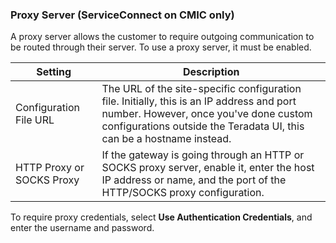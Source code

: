### Proxy Server (ServiceConnect on CMIC only)

A proxy server allows the customer to require outgoing communication to be routed through their server. To use a proxy server, it must be enabled.


| Setting  | Description |
|--|--|
| Configuration File URL  | The URL of the site-specific configuration file. Initially, this is an IP address and port number. However, once you've done custom configurations outside the Teradata UI, this can be a hostname instead. |
| HTTP Proxy or SOCKS Proxy | If the gateway is going through an HTTP or SOCKS proxy server, enable it, enter the host IP address or name, and the port of the HTTP/SOCKS proxy configuration.

To require proxy credentials, select **Use Authentication Credentials**, and enter the username and password.


